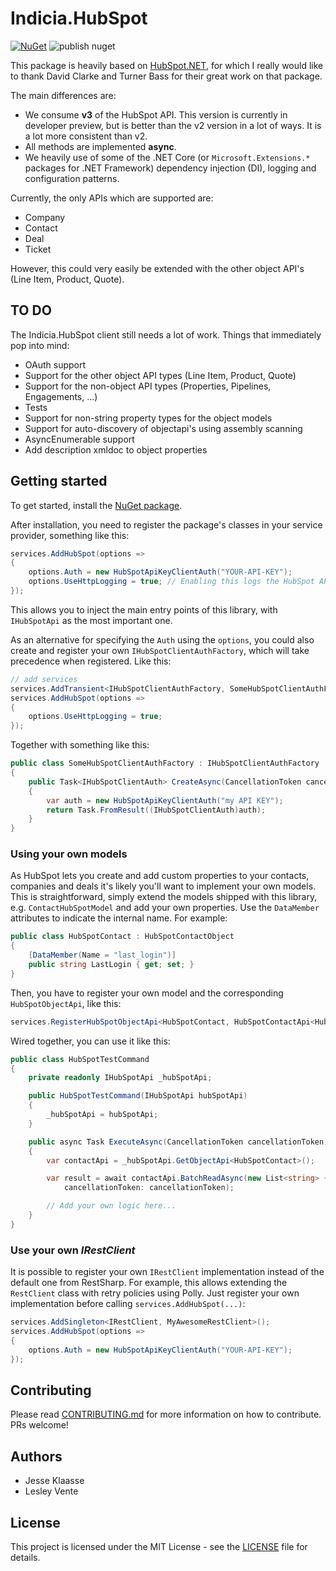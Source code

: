 ﻿# Indicia.HubSpot

[![NuGet](https://img.shields.io/nuget/v/Indicia.HubSpot.svg)](https://www.nuget.org/packages/Indicia.HubSpot/)
![publish nuget](https://github.com/IndiciaConnectivity/Indicia.HubSpot/workflows/publish%20nuget/badge.svg)

This package is heavily based on [HubSpot.NET](https://github.com/hubspot-net/HubSpot.NET), for which I really
would like to thank David Clarke and Turner Bass for their great work on that package.

The main differences are:

- We consume **v3** of the HubSpot API. This version is currently in developer preview, but
  is better than the v2 version in a lot of ways. It is a lot more consistent than v2.
- All methods are implemented **async**.
- We heavily use of some of the .NET Core (or `Microsoft.Extensions.*` packages for .NET Framework)
  dependency injection (DI), logging and configuration patterns. 

Currently, the only APIs which are supported are:

- Company
- Contact
- Deal
- Ticket

However, this could very easily be extended with the other object API's (Line Item, Product, Quote).

## TO DO

The Indicia.HubSpot client still needs a lot of work. Things that immediately pop into mind:

- OAuth support
- Support for the other object API types (Line Item, Product, Quote)
- Support for the non-object API types (Properties, Pipelines, Engagements, ...)
- Tests
- Support for non-string property types for the object models
- Support for auto-discovery of objectapi's using assembly scanning
- AsyncEnumerable support
- Add description xmldoc to object properties


## Getting started

To get started, install the [NuGet package](https://www.nuget.org/packages/Indicia.HubSpot/).

After installation, you need to register the package's classes in your service provider, something like
this:

```csharp
services.AddHubSpot(options =>
{
    options.Auth = new HubSpotApiKeyClientAuth("YOUR-API-KEY");
    options.UseHttpLogging = true; // Enabling this logs the HubSpot API requests and responses using Microsoft's ILogger
});
```
This allows you to inject the main entry points of this library, with `IHubSpotApi` as the most important one.

As an alternative for specifying the `Auth` using the `options`, you could also create and register your own
`IHubSpotClientAuthFactory`, which will take precedence when registered. Like this:

```csharp
// add services
services.AddTransient<IHubSpotClientAuthFactory, SomeHubSpotClientAuthFactory>();
services.AddHubSpot(options =>
{
    options.UseHttpLogging = true;
});
```

Together with something like this:

```csharp
public class SomeHubSpotClientAuthFactory : IHubSpotClientAuthFactory
{
    public Task<IHubSpotClientAuth> CreateAsync(CancellationToken cancellationToken = default)
    {
        var auth = new HubSpotApiKeyClientAuth("my API KEY");
        return Task.FromResult((IHubSpotClientAuth)auth);
    }
}
```


### Using your own models

As HubSpot lets you create and add custom properties to your contacts, companies and deals it's likely you'll want
to implement your own models. This is straightforward, simply extend the models shipped with this library,
e.g. `ContactHubSpotModel` and add your own properties. Use the `DataMember` attributes to indicate the internal name.
For example:

```csharp
public class HubSpotContact : HubSpotContactObject
{
    [DataMember(Name = "last_login")]
    public string LastLogin { get; set; }
}
```

Then, you have to register your own model and the corresponding `HubSpotObjectApi`, like this: 

```csharp
services.RegisterHubSpotObjectApi<HubSpotContact, HubSpotContactApi<HubSpotContact>>();
```

Wired together, you can use it like this:

```csharp
public class HubSpotTestCommand
{
    private readonly IHubSpotApi _hubSpotApi;

    public HubSpotTestCommand(IHubSpotApi hubSpotApi)
    {
        _hubSpotApi = hubSpotApi;
    }

    public async Task ExecuteAsync(CancellationToken cancellationToken)
    {
        var contactApi = _hubSpotApi.GetObjectApi<HubSpotContact>();

        var result = await contactApi.BatchReadAsync(new List<string> {"email@example.com"}, new BatchReadParameters { Properties = contactApi.AllProperties, IdProperty = "email" },
            cancellationToken: cancellationToken);

        // Add your own logic here...
    }
}
```

### Use your own _IRestClient_

It is possible to register your own `IRestClient` implementation instead of the default one from RestSharp. For example, this allows extending
the `RestClient` class with retry policies using Polly. Just register your own implementation before calling `services.AddHubSpot(...)`:

```csharp
services.AddSingleton<IRestClient, MyAwesomeRestClient>();
services.AddHubSpot(options =>
{
    options.Auth = new HubSpotApiKeyClientAuth("YOUR-API-KEY");
});
```

## Contributing

Please read [CONTRIBUTING.md](https://github.com/IndiciaConnectivity/Indicia.HubSpot/blob/master/CONTRIBUTING.md) for more information on how to contribute. PRs welcome!


## Authors

- Jesse Klaasse
- Lesley Vente


## License

This project is licensed under the MIT License - see the [LICENSE](https://github.com/IndiciaConnectivity/Indicia.HubSpot/blob/master/LICENSE) file for details.


